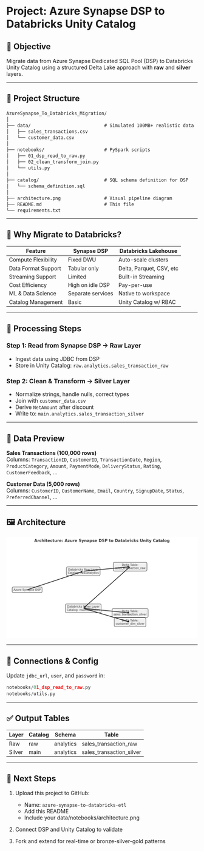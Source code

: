 # Project: Azure Synapse DSP to Databricks Unity Catalog

## 📌 Objective

Migrate data from Azure Synapse Dedicated SQL Pool (DSP) to Databricks Unity Catalog using a structured Delta Lake approach with **raw** and **silver** layers.

---

## 📂 Project Structure

```
AzureSynapse_To_Databricks_Migration/
│
├── data/                           # Simulated 100MB+ realistic data
│   ├── sales_transactions.csv
│   └── customer_data.csv
│
├── notebooks/                      # PySpark scripts
│   ├── 01_dsp_read_to_raw.py
│   ├── 02_clean_transform_join.py
│   └── utils.py
│
├── catalog/                        # SQL schema definition for DSP
│   └── schema_definition.sql
│
├── architecture.png                # Visual pipeline diagram
├── README.md                       # This file
└── requirements.txt
```

---

## 🧠 Why Migrate to Databricks?

| Feature                  | Synapse DSP       | Databricks Lakehouse    |
|--------------------------|-------------------|--------------------------|
| Compute Flexibility      | Fixed DWU         | Auto-scale clusters      |
| Data Format Support      | Tabular only      | Delta, Parquet, CSV, etc |
| Streaming Support        | Limited           | Built-in Streaming       |
| Cost Efficiency          | High on idle DSP  | Pay-per-use              |
| ML & Data Science        | Separate services | Native to workspace      |
| Catalog Management       | Basic             | Unity Catalog w/ RBAC    |

---

## 🔧 Processing Steps

### Step 1: Read from Synapse DSP → Raw Layer
- Ingest data using JDBC from DSP
- Store in Unity Catalog: `raw.analytics.sales_transaction_raw`

### Step 2: Clean & Transform → Silver Layer
- Normalize strings, handle nulls, correct types
- Join with `customer_data.csv`
- Derive `NetAmount` after discount
- Write to: `main.analytics.sales_transaction_silver`

---

## 🧪 Data Preview

**Sales Transactions (100,000 rows)**  
Columns: `TransactionID`, `CustomerID`, `TransactionDate`, `Region`, `ProductCategory`, `Amount`, `PaymentMode`, `DeliveryStatus`, `Rating`, `CustomerFeedback`, ...

**Customer Data (5,000 rows)**  
Columns: `CustomerID`, `CustomerName`, `Email`, `Country`, `SignupDate`, `Status`, `PreferredChannel`, ...

---

## 🖼️ Architecture

![Architecture](architecture.png)

---

## 🔌 Connections & Config

Update `jdbc_url`, `user`, and `password` in:
```python
notebooks/01_dsp_read_to_raw.py
notebooks/utils.py
```

---

## ✅ Output Tables

| Layer   | Catalog  | Schema    | Table                            |
|---------|----------|-----------|----------------------------------|
| Raw     | raw      | analytics | sales_transaction_raw           |
| Silver  | main     | analytics | sales_transaction_silver        |

---

## 🚀 Next Steps

1. Upload this project to GitHub:
   - Name: `azure-synapse-to-databricks-etl`
   - Add this README
   - Include your data/notebooks/architecture.png

2. Connect DSP and Unity Catalog to validate

3. Fork and extend for real-time or bronze-silver-gold patterns
